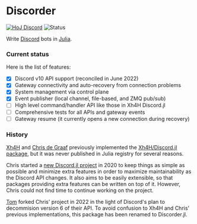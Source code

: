 # Discorder

[![HoJ Discord](https://img.shields.io/discord/762167454973296644?color=8af&label=HoJ%20Discord&style=flat-square)](https://discord.gg/mm2kYjB)
![Status](https://img.shields.io/badge/status-work%20in%20progress-yellow)

Write [Discord](https://discord.com) bots in [Julia](https://julialang.org).

### Current status

Here is the list of features:
- [x] Discord v10 API support (reconciled in June 2022)
- [x] Gateway connectivity and auto-recovery from connection problems
- [x] System management via control plane
- [x] Event publisher (local channel, file-based, and ZMQ pub/sub)
- [ ] High level command/handler API like those in Xh4H Discord.jl
- [ ] Comprehensive tests for all APIs and gateway events
- [ ] Gateway resume (it currently opens a new connection during recovery)

### History

[Xh4H](https://github.com/Xh4H) and [Chris de Graaf](https://github.com/christopher-dG) previously implemented the [Xh4H/Discord.jl package](https://github.com/Xh4H/Discord.jl), but it was never published in  Julia registry for several reasons.

Chris started a [new Discord.jl project](https://github.com/christopher-dG/Discord.jl) in 2020 to keep things as simple as possible and minimize extra features in order to maximize maintainability as the Discord API changes. It also aims to be easily extensible, so that packages providing extra features can be written on top of it. However, Chris could not find time to continue working on the project.

[Tom](https://github.com/tk3369) forked Chris' project in 2022 in the light of Discord's plan to decommision version 6 of their API. To avoid confusion to Xh4H and Chris' previous implementations, this package has been renamed to Discorder.jl.
